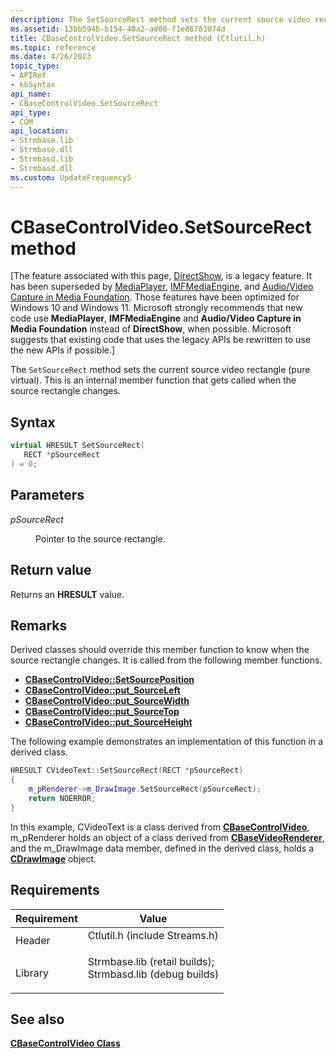 ```yaml
---
description: The SetSourceRect method sets the current source video rectangle (pure virtual). This is an internal member function that gets called when the source rectangle changes.
ms.assetid: 13bb594b-b154-40a2-ad00-f1e86781074d
title: CBaseControlVideo.SetSourceRect method (Ctlutil.h)
ms.topic: reference
ms.date: 4/26/2023
topic_type: 
- APIRef
- kbSyntax
api_name: 
- CBaseControlVideo.SetSourceRect
api_type: 
- COM
api_location: 
- Strmbase.lib
- Strmbase.dll
- Strmbasd.lib
- Strmbasd.dll
ms.custom: UpdateFrequency5
---
```


# CBaseControlVideo.SetSourceRect method

\[The feature associated with this page, [DirectShow](/windows/win32/directshow/directshow), is a legacy feature. It has been superseded by [MediaPlayer](/uwp/api/Windows.Media.Playback.MediaPlayer), [IMFMediaEngine](/windows/win32/api/mfmediaengine/nn-mfmediaengine-imfmediaengine), and [Audio/Video Capture in Media Foundation](windows/win32/medfound/audio-video-capture-in-media-foundation). Those features have been optimized for Windows 10 and Windows 11. Microsoft strongly recommends that new code use **MediaPlayer**, **IMFMediaEngine** and **Audio/Video Capture in Media Foundation** instead of **DirectShow**, when possible. Microsoft suggests that existing code that uses the legacy APIs be rewritten to use the new APIs if possible.\]

The `SetSourceRect` method sets the current source video rectangle (pure virtual). This is an internal member function that gets called when the source rectangle changes.

## Syntax


```C++
virtual HRESULT SetSourceRect(
   RECT *pSourceRect
) = 0;
```



## Parameters

<dl> <dt>

*pSourceRect* 
</dt> <dd>

Pointer to the source rectangle.

</dd> </dl>

## Return value

Returns an **HRESULT** value.

## Remarks

Derived classes should override this member function to know when the source rectangle changes. It is called from the following member functions.

-   [**CBaseControlVideo::SetSourcePosition**](cbasecontrolvideo-setsourceposition.md)
-   [**CBaseControlVideo::put\_SourceLeft**](cbasecontrolvideo-put-sourceleft.md)
-   [**CBaseControlVideo::put\_SourceWidth**](cbasecontrolvideo-put-sourcewidth.md)
-   [**CBaseControlVideo::put\_SourceTop**](cbasecontrolvideo-put-sourcetop.md)
-   [**CBaseControlVideo::put\_SourceHeight**](cbasecontrolvideo-put-sourceheight.md)

The following example demonstrates an implementation of this function in a derived class.


```C++
HRESULT CVideoText::SetSourceRect(RECT *pSourceRect)
{
    m_pRenderer->m_DrawImage.SetSourceRect(pSourceRect);
    return NOERROR;
}
```



In this example, CVideoText is a class derived from [**CBaseControlVideo**](cbasecontrolvideo.md), m\_pRenderer holds an object of a class derived from [**CBaseVideoRenderer**](cbasevideorenderer.md), and the m\_DrawImage data member, defined in the derived class, holds a [**CDrawImage**](cdrawimage.md) object.

## Requirements



| Requirement | Value |
|--------------------|--------------------------------------------------------------------------------------------------------------------------------------------------------------------------------------------|
| Header<br/>  | <dl> <dt>Ctlutil.h (include Streams.h)</dt> </dl>                                                                                   |
| Library<br/> | <dl> <dt>Strmbase.lib (retail builds); </dt> <dt>Strmbasd.lib (debug builds)</dt> </dl> |



## See also

<dl> <dt>

[**CBaseControlVideo Class**](cbasecontrolvideo.md)
</dt> </dl>

 

 




